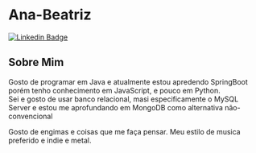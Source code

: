 # Ana-Beatriz
[![Linkedin Badge](https://img.shields.io/badge/-LinkedIn-ff005ccc?style=flat-square&logo=Linkedin&logoColor=white&link=https://www.linkedin.com/in/ana-beatriz-de-oliveira-alves-388b312b1/)](https://www.linkedin.com/in/ana-beatriz-de-oliveira-alves-388b312b1/)
## Sobre Mim
<p>Gosto de programar em Java e atualmente estou apredendo SpringBoot <br>
porém tenho conhecimento em JavaScript, e pouco em Python. <br>
Sei e gosto de usar banco relacional, masi especificamente o MySQL Server e estou me aprofundando em MongoDB como alternativa não-convencional</p>
<p>Gosto de engimas e coisas que me faça pensar. Meu estilo de musica preferido e indie e metal.</p>
